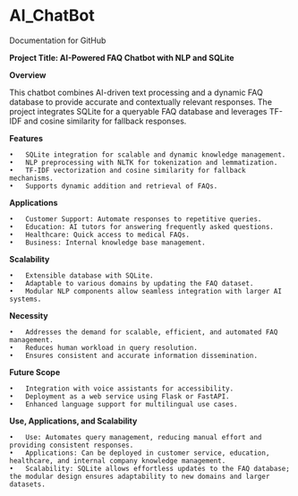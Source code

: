 # AI_ChatBot
Documentation for GitHub

**Project Title: AI-Powered FAQ Chatbot with NLP and SQLite**

**Overview**

This chatbot combines AI-driven text processing and a dynamic FAQ database to provide accurate and contextually relevant responses. The project integrates SQLite for a queryable FAQ database and leverages TF-IDF and cosine similarity for fallback responses.

**Features**

	•	SQLite integration for scalable and dynamic knowledge management.
	•	NLP preprocessing with NLTK for tokenization and lemmatization.
	•	TF-IDF vectorization and cosine similarity for fallback mechanisms.
	•	Supports dynamic addition and retrieval of FAQs.

**Applications**

	•	Customer Support: Automate responses to repetitive queries.
	•	Education: AI tutors for answering frequently asked questions.
	•	Healthcare: Quick access to medical FAQs.
	•	Business: Internal knowledge base management.

**Scalability**

	•	Extensible database with SQLite.
	•	Adaptable to various domains by updating the FAQ dataset.
	•	Modular NLP components allow seamless integration with larger AI systems.

**Necessity**

	•	Addresses the demand for scalable, efficient, and automated FAQ management.
	•	Reduces human workload in query resolution.
	•	Ensures consistent and accurate information dissemination.

**Future Scope**

	•	Integration with voice assistants for accessibility.
	•	Deployment as a web service using Flask or FastAPI.
	•	Enhanced language support for multilingual use cases.

**Use, Applications, and Scalability**

	•	Use: Automates query management, reducing manual effort and providing consistent responses.
	•	Applications: Can be deployed in customer service, education, healthcare, and internal company knowledge management.
	•	Scalability: SQLite allows effortless updates to the FAQ database; the modular design ensures adaptability to new domains and larger datasets.
